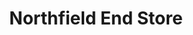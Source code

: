 ---
title: "Northfield End Store"
url: /henley-on-thames/northfield-end-store/
shop: Lebensmittel
---